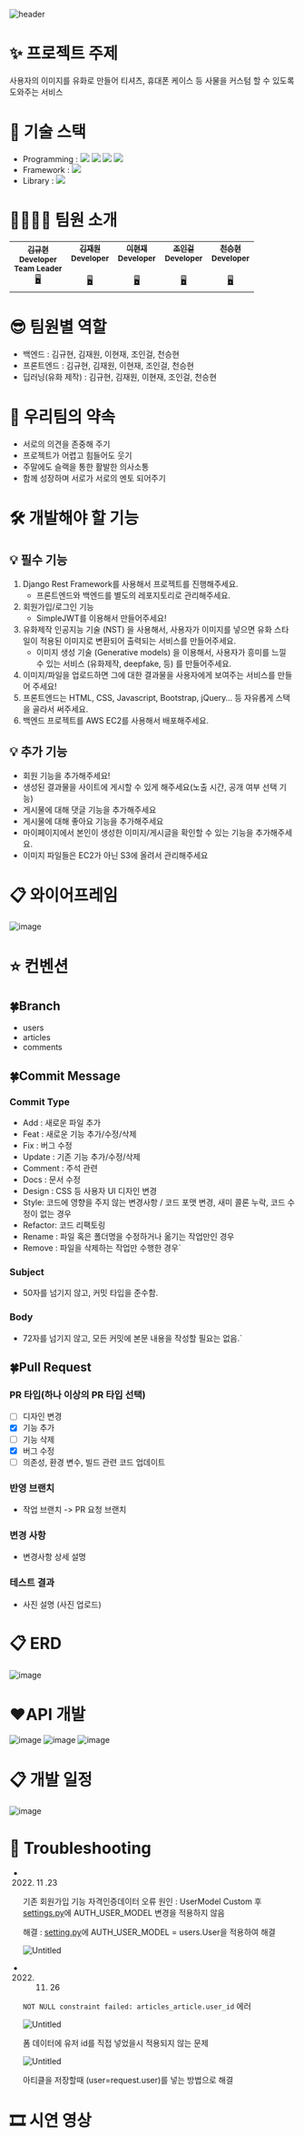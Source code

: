 ![header](https://capsule-render.vercel.app/api?type=waving&color=auto&height=300&section=header&text=🍀Lucky-油畵(유화)🍀&fontSize=80)

# ✨ 프로젝트 주제
사용자의 이미지를 유화로 만들어 티셔츠, 휴대폰 케이스 등 사물을 커스텀 할 수 있도록 도와주는 서비스

# 🎁 기술 스택
- Programming : <img src="https://img.shields.io/badge/Python-3776AB?style=for-the-badge&logo=Python&logoColor=white"> <img src="https://img.shields.io/badge/Javascript-F7DF1E?style=for-the-badge&logo=Javascript&logoColor=white"> <img src="https://img.shields.io/badge/HTML-blueviolet?style=for-the-badge&logo=HTML&logoColor=white"> <img src="https://img.shields.io/badge/CSS-sucess?style=for-the-badge&logo=CSS&logoColor=white">
- Framework : <img src="https://img.shields.io/badge/DjangoRestFramework-092E20?style=for-the-badge&logo=Django&logoColor=white"> 
- Library : <img src="https://img.shields.io/badge/Tensorflow-F7931E?style=for-the-badge&logo=ScikitLearn&logoColor=white">


# 👨‍👩‍👧‍👦 팀원 소개
<table>
  <tr>
    <td align="center">
      <a href="https://github.com/9yuhyeon">
        <sub><b>김규현</b></sub></a><br />
        <sub><b>Developer</b></sub></a><br />
        <sub><b>Team Leader</b></sub></a><br />
        <a href="https://github.com/9yuhyeon" title="Code">🖥️</a>
    </td>
    <td align="center">
      <a href="https://github.com/ja2w0nii">
        <sub><b>김재원</b></sub></a><br />
        <sub><b>Developer</b></sub></a><br />    
   <sub><b></b></sub></a><br />
        <a href="https://github.com/ja2w0nii" title="Code">🖥️</a>
    </td>
    <td align="center">
      <a href="https://github.com/didjsrne">
        <sub><b>이현재</b></sub></a><br />
        <sub><b>Developer</b></sub></a><br />    
   <sub><b></b></sub></a><br />
        <a href="https://github.com/didjsrne" title="Code">🖥️</a>
    </td>
    <td align="center">
      <a href="https://github.com/Choding91">
        <sub><b>조인걸</b></sub></a><br />
        <sub><b>Developer</b></sub></a><br />    
   <sub><b></b></sub></a><br />
        <a href="https://github.com/Choding91" title="Code">🖥️</a>
    </td>
    <td align="center">
      <a href="https://github.com/cjstmdgusqw">
        <sub><b>천승현</b></sub></a><br />
        <sub><b>Developer</b></sub></a><br />    
   <sub><b></b></sub></a><br />
        <a href="https://github.com/cjstmdgusqw" title="Code">🖥️</a>
    </td>
  </tr>
</table>

# 😎 팀원별 역할
- 백엔드 : 김규현, 김재원, 이현재, 조인걸, 천승현
- 프론트엔드 : 김규현, 김재원, 이현재, 조인걸, 천승현
- 딥러닝(유화 제작) : 김규현, 김재원, 이현재, 조인걸, 천승현

# 🌈 우리팀의 약속
- 서로의 의견을 존중해 주기
- 프로젝트가 어렵고 힘들어도 웃기
- 주말에도 슬랙을 통한 활발한 의사소통
- 함께 성장하며 서로가 서로의 멘토 되어주기

# 🛠️ 개발해야 할 기능
## 💡 필수 기능
1. Django Rest Framework를 사용해서  프로젝트를 진행해주세요.
    - 프론트엔드와 백엔드를 별도의 레포지토리로 관리해주세요.
2. 회원가입/로그인 기능
    - SimpleJWT를 이용해서 만들어주세요!
3. 유화제작 인공지능 기술 (NST) 을 사용해서, 사용자가 이미지를 넣으면 유화 스타일이 적용된 이미지로 변환되어 출력되는 서비스를 만들어주세요.
    - 이미지 생성 기술 (Generative models) 을 이용해서, 사용자가 흥미를 느낄 수 있는 서비스 (유화제작, deepfake, 등) 를 만들어주세요.
4. 이미지/파일을 업로드하면 그에 대한 결과물을 사용자에게 보여주는 서비스를 만들어 주세요!
5. 프론트엔드는 HTML, CSS, Javascript, Bootstrap, jQuery… 등 자유롭게 스택을 골라서 써주세요.
6.  백엔드 프로젝트를 AWS EC2를 사용해서 배포해주세요.

## 💡 추가 기능
- 회원 기능을 추가해주세요!
- 생성된 결과물을 사이트에 게시할 수 있게 해주세요(노출 시간, 공개 여부 선택 기능)
- 게시물에 대해 댓글 기능을 추가해주세요
- 게시물에 대해 좋아요 기능을 추가해주세요
- 마이페이지에서 본인이 생성한 이미지/게시글을 확인할 수 있는 기능을 추가해주세요.
- 이미지 파일들은 EC2가 아닌 S3에 올려서 관리해주세요


# 📋 와이어프레임
![image](https://user-images.githubusercontent.com/113072964/204168584-77754757-b28d-4d2d-85ac-1db8d60d37e5.png)


# ⭐ 컨벤션
## 🍀Branch
- users
- articles
- comments

## 🍀Commit Message
### Commit Type
- Add : 새로운 파일 추가
- Feat : 새로운 기능 추가/수정/삭제
- Fix : 버그 수정
- Update : 기존 기능 추가/수정/삭제
- Comment : 주석 관련
- Docs : 문서 수정
- Design : CSS 등 사용자 UI 디자인 변경
- Style: 코드에 영향을 주지 않는 변경사항 /  코드 포맷 변경, 새미 콜론 누락, 코드 수정이 없는 경우
- Refactor: 코드 리팩토링
- Rename : 파일 혹은 폴더명을 수정하거나 옮기는 작업만인 경우
- Remove : 파일을 삭제하는 작업만 수행한 경우`
### Subject
- 50자를 넘기지 않고, 커밋 타입을 준수함.
### Body
- 72자를 넘기지 않고, 모든 커밋에 본문 내용을 작성할 필요는 없음.`

## 🍀**Pull Request**
### PR 타입(하나 이상의 PR 타입 선택)

- [ ]  디자인 변경
- [x]  기능 추가
- [ ]  기능 삭제
- [x]  버그 수정
- [ ]  의존성, 환경 변수, 빌드 관련 코드 업데이트

### 반영 브랜치

- 작업 브랜치 -> PR 요청 브랜치

### 변경 사항

- 변경사항 상세 설명

### 테스트 결과

- 사진 설명 (사진 업로드)


# 📋 ERD
![image](https://user-images.githubusercontent.com/113072964/204172016-5b07d68a-df05-4eed-a0fc-3b1747a7da22.png)


# ❤️API 개발
![image](https://user-images.githubusercontent.com/113072964/204169089-377c21d4-f74e-4a96-b9d9-6384a7da1c94.png)
![image](https://user-images.githubusercontent.com/113072964/204169125-25b2b6b4-1e10-41f5-bdf7-ed9a9b4dcce7.png)
![image](https://user-images.githubusercontent.com/113072964/204169184-fcdfc9d4-21a8-4fa5-aa35-17f584ef1aed.png)


# 📋 개발 일정
![image](https://user-images.githubusercontent.com/113072964/204169655-0949c691-d4e2-4b55-b06f-a8e8078cc8fd.png)


# 🎯 Troubleshooting

- 2022. 11 .23
    
    기존 회원가입 기능 자격인증데이터 오류
    원인 : UserModel Custom 후 [settings.py](http://settings.py)에 AUTH_USER_MODEL 변경을 적용하지 않음
    
    해결 : [setting.py](http://setting.py)에  AUTH_USER_MODEL = users.User을 적용하여 해결
    
    ![Untitled](https://s3-us-west-2.amazonaws.com/secure.notion-static.com/f283c8af-f35c-4bc6-a3f0-02e05c9d58f1/Untitled.png)
    
- 2022. 11. 26
    
    `NOT NULL constraint failed: articles_article.user_id` 에러
    
    ![Untitled](https://s3-us-west-2.amazonaws.com/secure.notion-static.com/7f876bb4-d280-42e3-b645-a0663b17a57a/Untitled.png)
    
    폼 데이터에 유저 id를 직접 넣었을시 적용되지 않는 문제
    
    ![Untitled](https://s3-us-west-2.amazonaws.com/secure.notion-static.com/fb65823b-5072-4967-ac70-438a9abf6100/Untitled.png)
    
    아티클을 저장할때 (user=request.user)를 넣는 방법으로 해결


# 🎞 시연 영상
